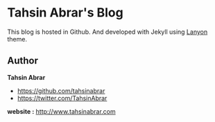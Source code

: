 # Tahsin Abrar's Blog

This blog is hosted in Github. And developed with Jekyll using [Lanyon](https://github.com/poole/lanyon) theme.


## Author

**Tahsin Abrar**
- <https://github.com/tahsinabrar>
- <https://twitter.com/TahsinAbrar>

**website :**
<http://www.tahsinabrar.com>
